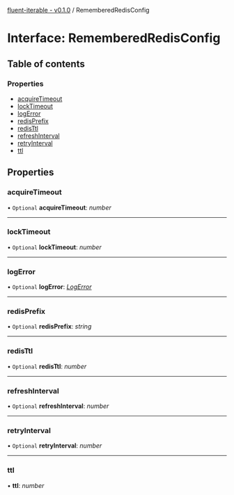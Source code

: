 [fluent-iterable - v0.1.0](../README.md) / RememberedRedisConfig

# Interface: RememberedRedisConfig

## Table of contents

### Properties

- [acquireTimeout](rememberedredisconfig.md#acquiretimeout)
- [lockTimeout](rememberedredisconfig.md#locktimeout)
- [logError](rememberedredisconfig.md#logerror)
- [redisPrefix](rememberedredisconfig.md#redisprefix)
- [redisTtl](rememberedredisconfig.md#redisttl)
- [refreshInterval](rememberedredisconfig.md#refreshinterval)
- [retryInterval](rememberedredisconfig.md#retryinterval)
- [ttl](rememberedredisconfig.md#ttl)

## Properties

### acquireTimeout

• `Optional` **acquireTimeout**: *number*

___

### lockTimeout

• `Optional` **lockTimeout**: *number*

___

### logError

• `Optional` **logError**: [*LogError*](../README.md#logerror)

___

### redisPrefix

• `Optional` **redisPrefix**: *string*

___

### redisTtl

• `Optional` **redisTtl**: *number*

___

### refreshInterval

• `Optional` **refreshInterval**: *number*

___

### retryInterval

• `Optional` **retryInterval**: *number*

___

### ttl

• **ttl**: *number*
